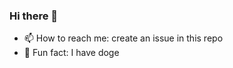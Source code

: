### Hi there 👋

<!--
**GundegaDekena/GundegaDekena** is a ✨ _special_ ✨ repository because its `README.md` (this file) appears on your GitHub profile.

Here are some ideas to get you started:
-->

- 📫 How to reach me: create an issue in this repo
- 🐶 Fun fact: I have doge
